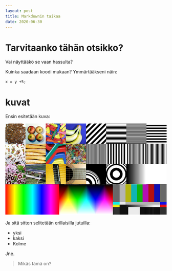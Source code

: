 ```yaml
---
layout: post
title: Markdownin taikaa
date: 2020-06-30
---
```


# Tarvitaanko tähän otsikko?

Vai näyttääkö se vaan hassulta?

Kuinka saadaan koodi mukaan? Ymmärtääkseni näin:

    x = y +5;

# kuvat

Ensin esitetään kuva:

![Itse piirretty kuva](/assets/testimage.jpg)

Ja sitä sitten selitetään erillaisilla jutuilla:

* yksi
* kaksi
* Kolme

Jne.

> Mikäs tämä on?

